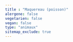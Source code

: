 ```yaml
---
title : "Maquereau (poisson)"
alergene: false
vegetarien: false
vegan: false
type: "animaux"
sitemap_exclude: true
--- 
```

